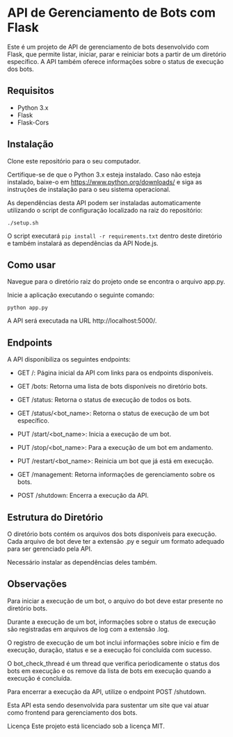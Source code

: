 # API de Gerenciamento de Bots com Flask

Este é um projeto de API de gerenciamento de bots desenvolvido com Flask, que permite listar, iniciar, parar e reiniciar bots a partir de um diretório específico. A API também oferece informações sobre o status de execução dos bots.

## Requisitos
- Python 3.x
- Flask
- Flask-Cors
  
## Instalação
Clone este repositório para o seu computador.

Certifique-se de que o Python 3.x esteja instalado. Caso não esteja instalado, baixe-o em https://www.python.org/downloads/ e siga as instruções de instalação para o seu sistema operacional.

As dependências desta API podem ser instaladas automaticamente utilizando o script de configuração localizado na raiz do repositório:

```
./setup.sh
```

O script executará `pip install -r requirements.txt` dentro deste diretório e também instalará as dependências da API Node.js.

## Como usar

Navegue para o diretório raiz do projeto onde se encontra o arquivo app.py.

Inicie a aplicação executando o seguinte comando:

```
python app.py
```

A API será executada na URL http://localhost:5000/.

## Endpoints
A API disponibiliza os seguintes endpoints:

- GET /: Página inicial da API com links para os endpoints disponíveis.

- GET /bots: Retorna uma lista de bots disponíveis no diretório bots.

- GET /status: Retorna o status de execução de todos os bots.

- GET /status/<bot_name>: Retorna o status de execução de um bot específico.

- PUT /start/<bot_name>: Inicia a execução de um bot.

- PUT /stop/<bot_name>: Para a execução de um bot em andamento.

- PUT /restart/<bot_name>: Reinicia um bot que já está em execução.

- GET /management: Retorna informações de gerenciamento sobre os bots.

- POST /shutdown: Encerra a execução da API.

## Estrutura do Diretório
O diretório bots contém os arquivos dos bots disponíveis para execução. Cada arquivo de bot deve ter a extensão .py e seguir um formato adequado para ser gerenciado pela API.

Necessário instalar as dependências deles também.


## Observações

Para iniciar a execução de um bot, o arquivo do bot deve estar presente no diretório bots.

Durante a execução de um bot, informações sobre o status de execução são registradas em arquivos de log com a extensão .log.

O registro de execução de um bot inclui informações sobre início e fim de execução, duração, status e se a execução foi concluída com sucesso.

O bot_check_thread é um thread que verifica periodicamente o status dos bots em execução e os remove da lista de bots em execução quando a execução é concluída.

Para encerrar a execução da API, utilize o endpoint POST /shutdown.

Esta API esta sendo desenvolvida para sustentar um site que vai atuar como frontend para gerenciamento dos bots.

Licença
Este projeto está licenciado sob a licença MIT.

